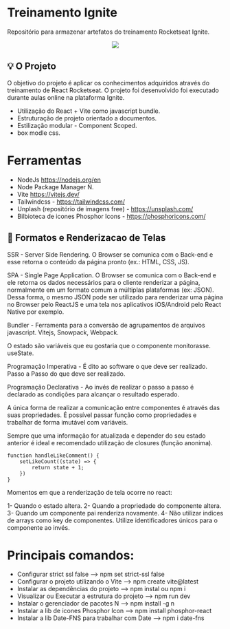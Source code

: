 # Treinamento Ignite

Repositório para armazenar artefatos do treinamento Rocketseat Ignite.

<p align="center"><img src="http://img.shields.io/static/v1?label=STATUS&message=EM%20DESENVOLVIMENTO&color=GREEN&style=for-the-badge"/></p>

##  :bulb: O Projeto
O objetivo do projeto é aplicar os conhecimentos adquiridos através do treinamento de React Rocketseat. O projeto foi desenvolvido foi executado durante aulas online na plataforma Ignite.

- Utilização do React + Vite como javascript bundle.
- Estruturação de projeto orientado a documentos.
- Estilização modular - Component Scoped.
- box modle css.

# Ferramentas

- NodeJs https://nodejs.org/en
- Node Package Manager N.
- Vite https://vitejs.dev/
- Tailwindcss - https://tailwindcss.com/
- Unplash (repositório de imagens free) - https://unsplash.com/
- Bilbioteca de icones Phosphor Icons - https://phosphoricons.com/

## :pushpin: Formatos e Renderizacao de Telas

SSR - Server Side Rendering. O Browser se comunica com o Back-end e esse retorna o conteúdo da página pronto (ex.: HTML, CSS, JS).

SPA - Single Page Application. O Browser se comunica com o Back-end e ele retorna os dados necessários para o cliente renderizar a página, normalmente em um formato comum a múltiplas plataformas (ex: JSON). Dessa forma, o mesmo JSON pode ser utilizado para renderizar uma página no Browser pelo ReactJS e uma tela nos aplicativos iOS/Android pelo React Native por exemplo.

Bundler - Ferramenta para a conversão de agrupamentos de arquivos javascript. Vitejs, Snowpack, Webpack.

O estado são variáveis que eu gostaria que o componente monitorasse. useState.

Programação Imperativa - É dito ao software o que deve ser realizado. Passo a Passo do que deve ser realizado.

Programação Declarativa - Ao invés de realizar o passo a passo é declarado as condições para alcançar o resultado esperado.

A única forma de realizar a comunicação entre componentes é através das suas propriedades. É possível passar função como propriedades e trabalhar de forma imutável com variáveis.

Sempre que uma informação for atualizada e depender do seu estado anterior é ideal e recomendado utilização de closures (função anonima).

	function handleLikeComment() { 	
		setLikeCount((state) => {
			return state + 1;
		})
	}
	
Momentos em que a renderização de tela ocorre no react:

1- Quando o estado altera.
2- Quando a propriedade do componente altera.
3- Quando um componente pai renderiza novamente.
4- Não utilizar indices de arrays como key de componentes. Utilize identificadores únicos para o componente ao invés.

# Principais comandos:

- Configurar strict ssl false --> npm set strict-ssl false 
- Configurar o projeto utilizando o Vite --> npm create vite@latest
- Instalar as dependências do projeto --> npm instal ou npm i
- Visualizar ou Executar a estrutura do projeto --> npm run dev
- Instalar o gerenciador de pacotes N --> npm install -g n
- Instalar a lib de icones Phosphor Icon --> npm install phosphor-react
- Instalar a lib Date-FNS para trabalhar com Date --> npm i date-fns






